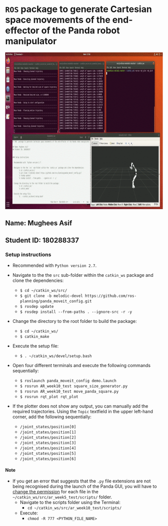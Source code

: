 # `ROS` package to generate Cartesian space movements of the end-effector of the Panda robot manipulator

<p align="center">
    <img height=500 src="https://github.com/mughees-asif/postgraduate-artificial-intelligence/blob/master/Semester%20B/Advanced%20Robotics/projects/project2/assets/demo.gif">
</p>

## Name: Mughees Asif
## Student ID: 180288337


### Setup instructions

- Recommended with `Python version 2.7`.

- Navigate to the the `src` sub-folder within the `catkin_ws` package and clone the dependencies:
	- `$ cd ~/catkin_ws/src/`
	- `$ git clone -b melodic-devel https://github.com/ros-planning/panda_moveit_config.git`
	- `$ rosdep update`
	- `$ rosdep install --from-paths . --ignore-src -r -y`

- Change the directory to the root folder to build the package:
	- `$ cd ~/catkin_ws/`
	- `$ catkin_make`

- Execute the setup file:
	- `$ . ~/catkin_ws/devel/setup.bash`

- Open four different terminals and execute the following commands sequentially:
	- `$ roslaunch panda_moveit_config demo.launch`
	- `$ rosrun AR_week10_test square_size_generator.py`
	- `$ rosrun AR_week10_test move_panda_square.py`
	- `$ rosrun rqt_plot rqt_plot`

- If the plotter does not show any output, you can manually add the required trajectories. Using the `Topic` textfield in the upper left-hand corner, add the following sequentially:
	- `/joint_states/position[0]`
	- `/joint_states/position[1]`
	- `/joint_states/position[2]`
	- `/joint_states/position[3]`
	- `/joint_states/position[4]`
	- `/joint_states/position[5]`
	- `/joint_states/position[6]`

#### Note

- If you get an error that suggests that the `.py` file extensions are not being recognised during the launch of the Panda GUI, you will have to [change the permission](https://askubuntu.com/questions/443789/what-does-chmod-x-filename-do-and-how-do-i-use-it) for each file in the `~/catkin_ws/src/ar_week5_test/scripts/` folder.
	- Navigate to the scripts folder using the Terminal:
		- `cd ~/catkin_ws/src/ar_week10_test/scripts/`
	- Execute:
		- `chmod -R 777 <PYTHON_FILE_NAME>`
